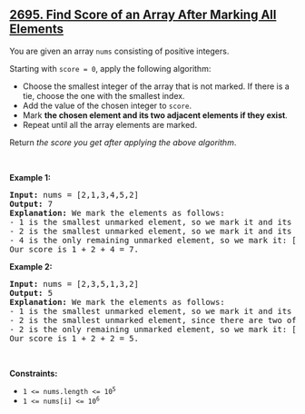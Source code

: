 <h2><a href="https://leetcode.com/problems/find-score-of-an-array-after-marking-all-elements">2695. Find Score of an Array After Marking All Elements</a></h2><p>You are given an array <code>nums</code> consisting of positive integers.</p>

<p>Starting with <code>score = 0</code>, apply the following algorithm:</p>

<ul>
	<li>Choose the smallest integer of the array that is not marked. If there is a tie, choose the one with the smallest index.</li>
	<li>Add the value of the chosen integer to <code>score</code>.</li>
	<li>Mark <strong>the chosen element and its two adjacent elements if they exist</strong>.</li>
	<li>Repeat until all the array elements are marked.</li>
</ul>

<p>Return <em>the score you get after applying the above algorithm</em>.</p>

<p>&nbsp;</p>
<p><strong class="example">Example 1:</strong></p>

<pre>
<strong>Input:</strong> nums = [2,1,3,4,5,2]
<strong>Output:</strong> 7
<strong>Explanation:</strong> We mark the elements as follows:
- 1 is the smallest unmarked element, so we mark it and its two adjacent elements: [<u>2</u>,<u>1</u>,<u>3</u>,4,5,2].
- 2 is the smallest unmarked element, so we mark it and its left adjacent element: [<u>2</u>,<u>1</u>,<u>3</u>,4,<u>5</u>,<u>2</u>].
- 4 is the only remaining unmarked element, so we mark it: [<u>2</u>,<u>1</u>,<u>3</u>,<u>4</u>,<u>5</u>,<u>2</u>].
Our score is 1 + 2 + 4 = 7.
</pre>

<p><strong class="example">Example 2:</strong></p>

<pre>
<strong>Input:</strong> nums = [2,3,5,1,3,2]
<strong>Output:</strong> 5
<strong>Explanation:</strong> We mark the elements as follows:
- 1 is the smallest unmarked element, so we mark it and its two adjacent elements: [2,3,<u>5</u>,<u>1</u>,<u>3</u>,2].
- 2 is the smallest unmarked element, since there are two of them, we choose the left-most one, so we mark the one at index 0 and its right adjacent element: [<u>2</u>,<u>3</u>,<u>5</u>,<u>1</u>,<u>3</u>,2].
- 2 is the only remaining unmarked element, so we mark it: [<u>2</u>,<u>3</u>,<u>5</u>,<u>1</u>,<u>3</u>,<u>2</u>].
Our score is 1 + 2 + 2 = 5.
</pre>

<p>&nbsp;</p>
<p><strong>Constraints:</strong></p>

<ul>
	<li><code>1 &lt;= nums.length &lt;= 10<sup>5</sup></code></li>
	<li><code>1 &lt;= nums[i] &lt;= 10<sup>6</sup></code></li>
</ul>

